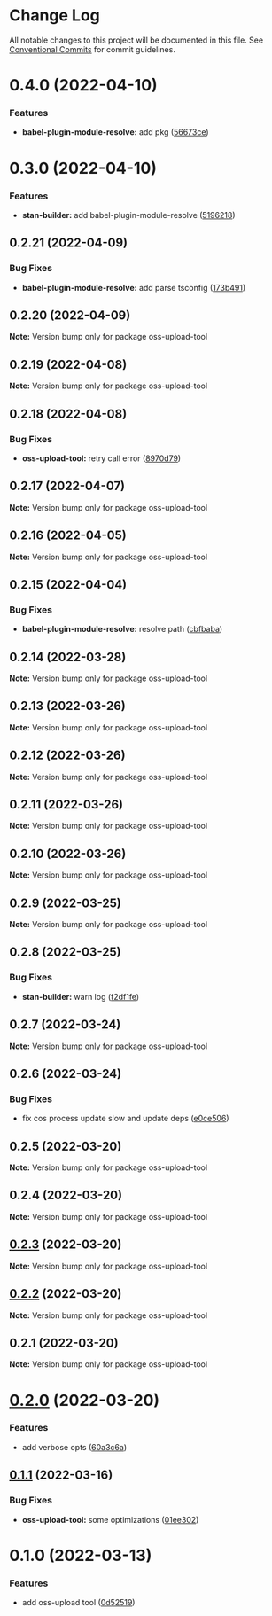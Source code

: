 # Change Log

All notable changes to this project will be documented in this file.
See [Conventional Commits](https://conventionalcommits.org) for commit guidelines.

# 0.4.0 (2022-04-10)


### Features

* **babel-plugin-module-resolve:** add pkg ([56673ce](https://github.com/planjs/stan/commit/56673cedfa443942d9f9c63f5ddbdef72931ca0d))





# 0.3.0 (2022-04-10)


### Features

* **stan-builder:** add babel-plugin-module-resolve ([5196218](https://github.com/planjs/stan/commit/519621891f17082c6bce7a6b39ac3cf74081b0b4))





## 0.2.21 (2022-04-09)


### Bug Fixes

* **babel-plugin-module-resolve:** add parse tsconfig ([173b491](https://github.com/planjs/stan/commit/173b491f40758b1097bdede4d0bd97b0eb9805bf))





## 0.2.20 (2022-04-09)

**Note:** Version bump only for package oss-upload-tool





## 0.2.19 (2022-04-08)

**Note:** Version bump only for package oss-upload-tool





## 0.2.18 (2022-04-08)


### Bug Fixes

* **oss-upload-tool:** retry call error ([8970d79](https://github.com/planjs/oss-upload-tool/commit/8970d79f00b29ae98b3e513dec716357c15918c5))





## 0.2.17 (2022-04-07)

**Note:** Version bump only for package oss-upload-tool





## 0.2.16 (2022-04-05)

**Note:** Version bump only for package oss-upload-tool





## 0.2.15 (2022-04-04)


### Bug Fixes

* **babel-plugin-module-resolve:** resolve path ([cbfbaba](https://github.com/planjs/oss-upload-tool/commit/cbfbaba0344576d893365d6923df0758ce59ad1d))





## 0.2.14 (2022-03-28)

**Note:** Version bump only for package oss-upload-tool





## 0.2.13 (2022-03-26)

**Note:** Version bump only for package oss-upload-tool





## 0.2.12 (2022-03-26)

**Note:** Version bump only for package oss-upload-tool





## 0.2.11 (2022-03-26)

**Note:** Version bump only for package oss-upload-tool





## 0.2.10 (2022-03-26)

**Note:** Version bump only for package oss-upload-tool





## 0.2.9 (2022-03-25)

**Note:** Version bump only for package oss-upload-tool





## 0.2.8 (2022-03-25)


### Bug Fixes

* **stan-builder:** warn log ([f2df1fe](https://github.com/planjs/oss-upload-tool/commit/f2df1fe56bfd81d561f5267e9f8d0c6a69e9402f))





## 0.2.7 (2022-03-24)

**Note:** Version bump only for package oss-upload-tool





## 0.2.6 (2022-03-24)


### Bug Fixes

* fix cos process update slow and update deps ([e0ce506](https://github.com/planjs/oss-upload-tool/commit/e0ce506e21bf3044753d2ae081a094bdd3adf68a))





## 0.2.5 (2022-03-20)

**Note:** Version bump only for package oss-upload-tool





## 0.2.4 (2022-03-20)

**Note:** Version bump only for package oss-upload-tool





## [0.2.3](https://github.com/planjs/oss-upload-tool/compare/oss-upload-tool@0.2.2...oss-upload-tool@0.2.3) (2022-03-20)

**Note:** Version bump only for package oss-upload-tool





## [0.2.2](https://github.com/planjs/oss-upload-tool/compare/oss-upload-tool@0.2.0...oss-upload-tool@0.2.2) (2022-03-20)

**Note:** Version bump only for package oss-upload-tool





## 0.2.1 (2022-03-20)

**Note:** Version bump only for package oss-upload-tool





# [0.2.0](https://github.com/planjs/oss-upload-tool/compare/oss-upload-tool@0.1.1...oss-upload-tool@0.2.0) (2022-03-20)


### Features

* add verbose opts ([60a3c6a](https://github.com/planjs/oss-upload-tool/commit/60a3c6ad4eb67bbab451a1d6a5c9aedacc6aa9ce))





## [0.1.1](https://github.com/planjs/oss-upload-tool/compare/oss-upload-tool@0.1.0...oss-upload-tool@0.1.1) (2022-03-16)


### Bug Fixes

* **oss-upload-tool:** some optimizations ([01ee302](https://github.com/planjs/oss-upload-tool/commit/01ee302dbb0d91ae1246f534234ebcc5ae1191e2))





# 0.1.0 (2022-03-13)


### Features

* add oss-upload tool ([0d52519](https://github.com/planjs/oss-upload-tool/commit/0d52519c2301ef8b1e623b8e91623b6338678017))
